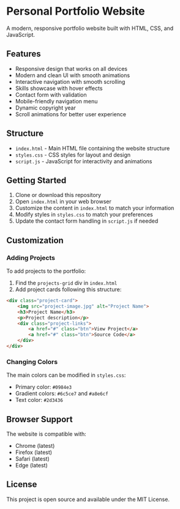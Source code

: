 # Personal Portfolio Website

A modern, responsive portfolio website built with HTML, CSS, and JavaScript.

## Features

- Responsive design that works on all devices
- Modern and clean UI with smooth animations
- Interactive navigation with smooth scrolling
- Skills showcase with hover effects
- Contact form with validation
- Mobile-friendly navigation menu
- Dynamic copyright year
- Scroll animations for better user experience

## Structure

- `index.html` - Main HTML file containing the website structure
- `styles.css` - CSS styles for layout and design
- `script.js` - JavaScript for interactivity and animations

## Getting Started

1. Clone or download this repository
2. Open `index.html` in your web browser
3. Customize the content in `index.html` to match your information
4. Modify styles in `styles.css` to match your preferences
5. Update the contact form handling in `script.js` if needed

## Customization

### Adding Projects
To add projects to the portfolio:
1. Find the `projects-grid` div in `index.html`
2. Add project cards following this structure:
```html
<div class="project-card">
    <img src="project-image.jpg" alt="Project Name">
    <h3>Project Name</h3>
    <p>Project description</p>
    <div class="project-links">
        <a href="#" class="btn">View Project</a>
        <a href="#" class="btn">Source Code</a>
    </div>
</div>
```

### Changing Colors
The main colors can be modified in `styles.css`:
- Primary color: `#0984e3`
- Gradient colors: `#6c5ce7` and `#a8e6cf`
- Text color: `#2d3436`

## Browser Support

The website is compatible with:
- Chrome (latest)
- Firefox (latest)
- Safari (latest)
- Edge (latest)

## License

This project is open source and available under the MIT License. 